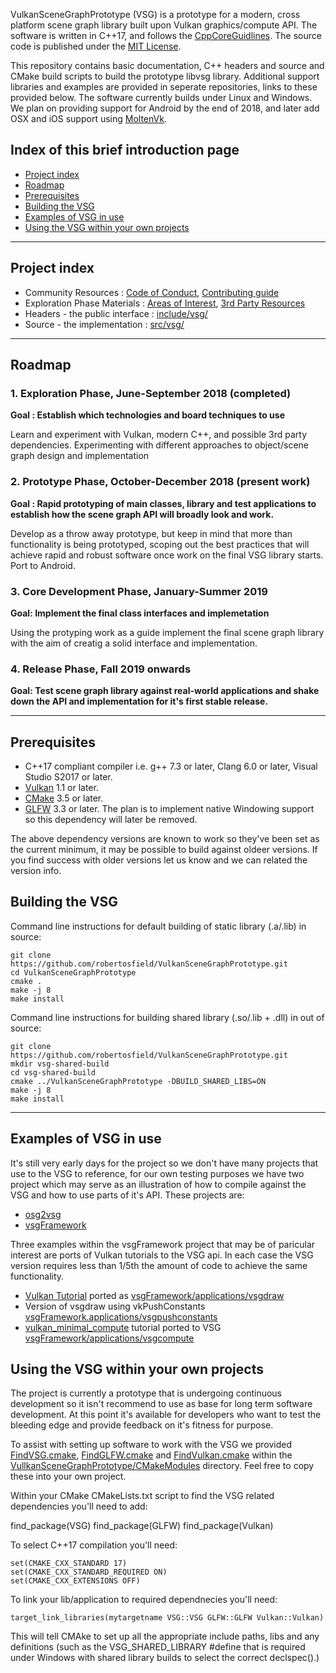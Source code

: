 VulkanSceneGraphPrototype (VSG) is a prototype for a modern, cross platform scene graph library built upon Vulkan graphics/compute API.  The software is written in C++17, and follows the [CppCoreGuidlines](https://isocpp.github.io/CppCoreGuidelines/CppCoreGuidelines).  The source code is published under the [MIT License](LICENSE.md).

This repository contains basic documentation, C++ headers and source and CMake build scripts to build the prototype libvsg library.  Additional support libraries and examples are provided in seperate repositories, links to these provided below.  The software currently builds under Linux and Windows.  We plan on providing support for Android by the end of 2018, and later add OSX and iOS support using [MoltenVk](https://github.com/KhronosGroup/MoltenVK).

## Index of this brief introduction page
* [Project index](#project-index)
* [Roadmap](#roadmap)
* [Prerequisites](#prerequisites)
* [Building the VSG](#building-the-vsg)
* [Examples of VSG in use](#examples-of-vsg-in-use)
* [Using the VSG within your own projects](#using-the-vsg-within-your-own-projects)

---

## Project index
* Community Resources :  [Code of Conduct](docs/CODE_OF_CONDUCT.md), [Contributing guide](CONTRIBUTING.md)
* Exploration Phase Materials : [Areas of Interest](docs/ExplorationPhase/AreasOfInterest.md), [3rd Party Resources](docs/ExplorationPhase/3rdPartyResources.md)
* Headers - the public interface : [include/vsg/](include/vsg)
* Source - the implementation : [src/vsg/](src/vsg)

---

## Roadmap

### 1. Exploration Phase, June-September 2018 (completed)
**Goal : Establish which technologies and board techniques to use**

Learn and experiment with Vulkan, modern C++, and possible 3rd party dependencies.
Experimenting with different approaches to object/scene graph design and implementation

### 2. Prototype Phase, October-December 2018 (present work)
**Goal : Rapid prototyping of main classes, library and test applications to establish how the scene graph API will broadly look and work.**

Develop as a throw away prototype, but keep in mind that more than functionality is being prototyped, scoping out the best practices that will achieve rapid and robust software once work on the final VSG library starts. Port to Android.

### 3. Core Development Phase, January-Summer 2019
**Goal: Implement the final class interfaces and implemetation**

Using the protyping work as a guide implement the final scene graph library with the aim of creatig a solid interface and implementation.

### 4. Release Phase,  Fall 2019 onwards 
**Goal: Test scene graph library against real-world applications and shake down the API and implementation for it's first stable release.**

---

## Prerequisites
* C++17 compliant compiler i.e. g++ 7.3 or later, Clang 6.0 or later, Visual Studio S2017 or later.
* [Vulkan](https://vulkan.lunarg.com/) 1.1 or later.
* [CMake](https://www.cmake.org) 3.5 or later.
* [GLFW](https://www.glfw.org)  3.3 or later.  The plan is to implement native Windowing support so this dependency will
 later be removed.

The above dependency versions are known to work so they've been set as the current minimum, it may be possible to build against oldeer versions.  If you find success with older versions let us know and we can related the version info.

## Building the VSG

Command line instructions for default building of static library (.a/.lib) in source:

    git clone https://github.com/robertosfield/VulkanSceneGraphPrototype.git
    cd VulkanSceneGraphPrototype
    cmake .
    make -j 8
    make install

Command line instructions for building shared library (.so/.lib + .dll) in out of source:

    git clone https://github.com/robertosfield/VulkanSceneGraphPrototype.git
    mkdir vsg-shared-build
    cd vsg-shared-build
    cmake ../VulkanSceneGraphPrototype -DBUILD_SHARED_LIBS=ON
    make -j 8
    make install

---

## Examples of VSG in use

It's still very early days for the project so we don't have many projects that use to the VSG to reference, for our own testing purposes we have two project which may serve as an illustration of how to compile against the VSG and how to use parts of it's API.  These projects are:
* [osg2vsg](https://github.com/robertosfield/osg2vsg)
* [vsgFramework](https://github.com/robertosfield/vsgFramework)

Three examples within the vsgFramework project that may be of paricular interest are ports of Vulkan tutorials to the VSG api.  In each case the VSG version requires less than 1/5th the amount of code to achieve the same functionality.
* [Vulkan Tutorial](https://vulkan-tutorial.com/)  ported as [vsgFramework/applications/vsgdraw](https://github.com/robertosfield/vsgFramework/blob/master/applications/vsgdraw/vsgdraw.cpp)
* Version of vsgdraw using vkPushConstants [vsgFramework.applications/vsgpushconstants](https://github.com/robertosfield/vsgFramework/blob/master/applications/vsgpushconstants/vsgpushconstants.cpp)
* [vulkan_minimal_compute](https://github.com/Erkaman/vulkan_minimal_compute) tutorial ported to VSG [vsgFramework/applications/vsgcompute](https://github.com/robertosfield/vsgFramework/blob/master/applications/vsgcompute/vsgcompute.cpp)


## Using the VSG within your own projects

The project is currently a prototype that is undergoing continuous development so it isn't recommend to use as base for long term software development. At this point it's available for developers who want to test the bleeding edge and provide feedback on it's fitness for purpose.

To assist with setting up software to work with the VSG we provided [FindVSG.cmake](https://github.com/robertosfield/VulkanSceneGraphPrototype/blob/master/CMakeModules/FindVSG.cmake), [FindGLFW.cmake](https://github.com/robertosfield/VulkanSceneGraphPrototype/blob/master/CMakeModules/FindGLFW.cmake) and [FindVulkan.cmake](https://github.com/robertosfield/VulkanSceneGraphPrototype/blob/master/CMakeModules/FindVulkan.cmake) within the [VullkanSceneGraphPrototype/CMakeModules](https://github.com/robertosfield/VulkanSceneGraphPrototype/tree/master/CMakeModules) directory.  Feel free to copy these into your own project.

Within your CMake CMakeLists.txt script to find the VSG related dependencies you'll need to add:

   find_package(VSG)
   find_package(GLFW)
   find_package(Vulkan)

To select C++17 compilation you'll need:

    set(CMAKE_CXX_STANDARD 17)
    set(CMAKE_CXX_STANDARD_REQUIRED ON)
    set(CMAKE_CXX_EXTENSIONS OFF)

To link your lib/application to required dependnecies you'll need:

    target_link_libraries(mytargetname VSG::VSG GLFW::GLFW Vulkan::Vulkan)

This will tell CMAke to set up all the appropriate include paths, libs and any definitions (such as the VSG_SHARED_LIBRARY #define that is required under Windows with shared library builds to select the correct declspec().)

